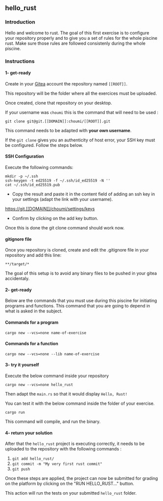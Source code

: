 ## hello_rust

### Introduction

Hello and welcome to rust. 
The goal of this first exercise is to configure your repository properly and to give you a set of rules for the whole piscine rust. 
Make sure those rules are followed consistenly during the whole piscine.

### Instructions

#### 1- get-ready

Create in your [Gitea](https://git.[[DOMAIN]]) account the repository named `[[ROOT]]`.

This repository will be the folder where all the exercices must be uploaded.

Once created, clone that repository on your desktop.

If your username was `choumi` this is the command that will need to be used :

`git clone git@git.[[DOMAIN]]:choumi/[[ROOT]].git`

This command needs to be adapted with **your own username**.

If the `git clone` gives you an authenticity of host error, your SSH key must be configured.
Follow the steps below.

#### SSH Configuration

Execute the following commands:

```console
mkdir -p ~/.ssh
ssh-keygen -t ed25519 -f ~/.ssh/id_ed25519 -N ''
cat ~/.ssh/id_ed25519.pub
```

- Copy the result and paste it in the content field of adding an ssh key in your settings (adapt the link with your username).

[https://git.[[DOMAIN]]/choumi/settings/keys](https://git.[[DOMAIN]]/choumi/settings/keys)

- Confirm by clicking on the add key button.

Once this is done the git clone command should work now.

#### gitignore file

Once you repository is cloned,
create and edit the .gitignore file in your repository and add this line:
```console
**/target/*
```
The goal of this setup is to avoid any binary files to be pushed in your gitea accidentaly. 


#### 2- get-ready

Below are the commands that you must use during this piscine for initiating programs and functions. This command that you are going to depend in what is asked in the subject.

#### Commands for a program

```console
cargo new --vcs=none name-of-exercise
```

#### Commands for a function

```console
cargo new --vcs=none --lib name-of-exercise
```

#### 3- try it yourself

Execute the below command inside your repository

```console
cargo new --vcs=none hello_rust
```

Then adapt the `main.rs` so that it would display `Hello, Rust!`

You can test it with the below command inside the folder of your exercise.

```console
cargo run
```
This command will compile, and run the binary. 

#### 4- return your solution

After that the `hello_rust` project is executing correctly, it needs to be uploaded to the repository with the following commands :

1. `git add hello_rust/`
2. `git commit -m "My very first rust commit"`
3. `git push`

Once these steps are applied, the project can now be submitted for grading on the platform by clicking on the "RUN HELLO_RUST..." button.

This action will run the tests on your submitted `hello_rust` folder.
